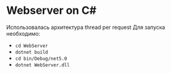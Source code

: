 # Webserver on C#
Использовалась архитектура thread per request
Для запуска необходимо:
* `cd WebServer`
* `dotnet build`
* `cd bin/Debug/net5.0`
* `dotnet WebServer.dll`
